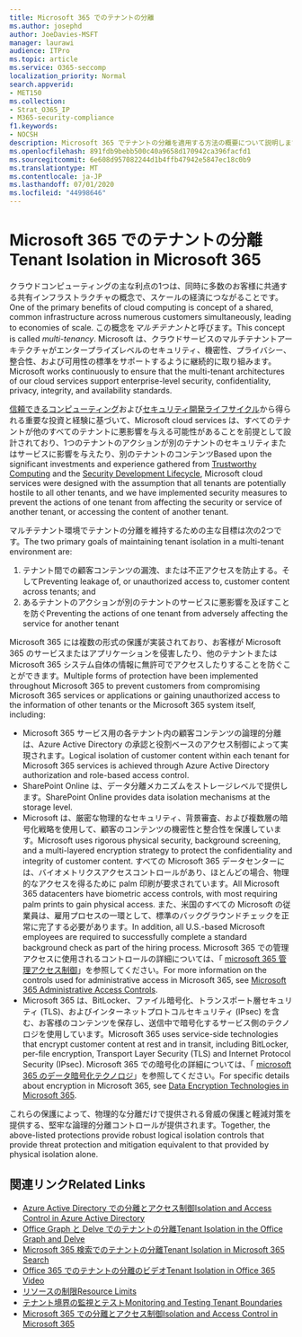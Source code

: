 ```yaml
---
title: Microsoft 365 でのテナントの分離
ms.author: josephd
author: JoeDavies-MSFT
manager: laurawi
audience: ITPro
ms.topic: article
ms.service: O365-seccomp
localization_priority: Normal
search.appverid:
- MET150
ms.collection:
- Strat_O365_IP
- M365-security-compliance
f1.keywords:
- NOCSH
description: Microsoft 365 でテナントの分離を適用する方法の概要について説明します。
ms.openlocfilehash: 891fdb9bebb500c40a9658d170942ca396facfd1
ms.sourcegitcommit: 6e608d957082244d1b4ffb47942e5847ec18c0b9
ms.translationtype: MT
ms.contentlocale: ja-JP
ms.lasthandoff: 07/01/2020
ms.locfileid: "44998646"
---
```

# <a name="tenant-isolation-in-microsoft-365"></a><span data-ttu-id="f232d-103">Microsoft 365 でのテナントの分離</span><span class="sxs-lookup"><span data-stu-id="f232d-103">Tenant Isolation in Microsoft 365</span></span>

<span data-ttu-id="f232d-104">クラウドコンピューティングの主な利点の1つは、同時に多数のお客様に共通する共有インフラストラクチャの概念で、スケールの経済につながることです。</span><span class="sxs-lookup"><span data-stu-id="f232d-104">One of the primary benefits of cloud computing is concept of a shared, common infrastructure across numerous customers simultaneously, leading to economies of scale.</span></span> <span data-ttu-id="f232d-105">この概念を*マルチテナント*と呼びます。</span><span class="sxs-lookup"><span data-stu-id="f232d-105">This concept is called *multi-tenancy*.</span></span> <span data-ttu-id="f232d-106">Microsoft は、クラウドサービスのマルチテナントアーキテクチャがエンタープライズレベルのセキュリティ、機密性、プライバシー、整合性、および可用性の標準をサポートするように継続的に取り組みます。</span><span class="sxs-lookup"><span data-stu-id="f232d-106">Microsoft works continuously to ensure that the multi-tenant architectures of our cloud services support enterprise-level security, confidentiality, privacy, integrity, and availability standards.</span></span>

<span data-ttu-id="f232d-107">[信頼できるコンピューティング](https://www.microsoft.com/trust-center)および[セキュリティ開発ライフサイクル](https://www.microsoft.com/securityengineering/sdl/)から得られる重要な投資と経験に基づいて、Microsoft cloud services は、すべてのテナントが他のすべてのテナントに悪影響を与える可能性があることを前提として設計されており、1つのテナントのアクションが別のテナントのセキュリティまたはサービスに影響を与えたり、別のテナントのコンテンツ</span><span class="sxs-lookup"><span data-stu-id="f232d-107">Based upon the significant investments and experience gathered from [Trustworthy Computing](https://www.microsoft.com/trust-center) and the [Security Development Lifecycle](https://www.microsoft.com/securityengineering/sdl/), Microsoft cloud services were designed with the assumption that all tenants are potentially hostile to all other tenants, and we have implemented security measures to prevent the actions of one tenant from affecting the security or service of another tenant, or accessing the content of another tenant.</span></span>

<span data-ttu-id="f232d-108">マルチテナント環境でテナントの分離を維持するための主な目標は次の2つです。</span><span class="sxs-lookup"><span data-stu-id="f232d-108">The two primary goals of maintaining tenant isolation in a multi-tenant environment are:</span></span>

1.  <span data-ttu-id="f232d-109">テナント間での顧客コンテンツの漏洩、または不正アクセスを防止する。そして</span><span class="sxs-lookup"><span data-stu-id="f232d-109">Preventing leakage of, or unauthorized access to, customer content across tenants; and</span></span>
2.  <span data-ttu-id="f232d-110">あるテナントのアクションが別のテナントのサービスに悪影響を及ぼすことを防ぐ</span><span class="sxs-lookup"><span data-stu-id="f232d-110">Preventing the actions of one tenant from adversely affecting the service for another tenant</span></span>

<span data-ttu-id="f232d-111">Microsoft 365 には複数の形式の保護が実装されており、お客様が Microsoft 365 のサービスまたはアプリケーションを侵害したり、他のテナントまたは Microsoft 365 システム自体の情報に無許可でアクセスしたりすることを防ぐことができます。</span><span class="sxs-lookup"><span data-stu-id="f232d-111">Multiple forms of protection have been implemented throughout Microsoft 365 to prevent customers from compromising Microsoft 365 services or applications or gaining unauthorized access to the information of other tenants or the Microsoft 365 system itself, including:</span></span>

- <span data-ttu-id="f232d-112">Microsoft 365 サービス用の各テナント内の顧客コンテンツの論理的分離は、Azure Active Directory の承認と役割ベースのアクセス制御によって実現されます。</span><span class="sxs-lookup"><span data-stu-id="f232d-112">Logical isolation of customer content within each tenant for Microsoft 365 services is achieved through Azure Active Directory authorization and role-based access control.</span></span>
- <span data-ttu-id="f232d-113">SharePoint Online は、データ分離メカニズムをストレージレベルで提供します。</span><span class="sxs-lookup"><span data-stu-id="f232d-113">SharePoint Online provides data isolation mechanisms at the storage level.</span></span>
- <span data-ttu-id="f232d-114">Microsoft は、厳密な物理的なセキュリティ、背景審査、および複数層の暗号化戦略を使用して、顧客のコンテンツの機密性と整合性を保護しています。</span><span class="sxs-lookup"><span data-stu-id="f232d-114">Microsoft uses rigorous physical security, background screening, and a multi-layered encryption strategy to protect the confidentiality and integrity of customer content.</span></span> <span data-ttu-id="f232d-115">すべての Microsoft 365 データセンターには、バイオメトリクスアクセスコントロールがあり、ほとんどの場合、物理的なアクセスを得るために palm 印刷が要求されています。</span><span class="sxs-lookup"><span data-stu-id="f232d-115">All Microsoft 365 datacenters have biometric access controls, with most requiring palm prints to gain physical access.</span></span> <span data-ttu-id="f232d-116">また、米国のすべての Microsoft の従業員は、雇用プロセスの一環として、標準のバックグラウンドチェックを正常に完了する必要があります。</span><span class="sxs-lookup"><span data-stu-id="f232d-116">In addition, all U.S.-based Microsoft employees are required to successfully complete a standard background check as part of the hiring process.</span></span> <span data-ttu-id="f232d-117">Microsoft 365 での管理アクセスに使用されるコントロールの詳細については、「 [microsoft 365 管理アクセス制御](office-365-administrative-access-controls-overview.md)」を参照してください。</span><span class="sxs-lookup"><span data-stu-id="f232d-117">For more information on the controls used for administrative access in Microsoft 365, see [Microsoft 365 Administrative Access Controls](office-365-administrative-access-controls-overview.md).</span></span>
- <span data-ttu-id="f232d-118">Microsoft 365 は、BitLocker、ファイル暗号化、トランスポート層セキュリティ (TLS)、およびインターネットプロトコルセキュリティ (IPsec) を含む、お客様のコンテンツを保存し、送信中で暗号化するサービス側のテクノロジを使用しています。</span><span class="sxs-lookup"><span data-stu-id="f232d-118">Microsoft 365 uses service-side technologies that encrypt customer content at rest and in transit, including BitLocker, per-file encryption, Transport Layer Security (TLS) and Internet Protocol Security (IPsec).</span></span> <span data-ttu-id="f232d-119">Microsoft 365 での暗号化の詳細については、「 [microsoft 365 のデータ暗号化テクノロジ](https://docs.microsoft.com/microsoft-365/compliance/office-365-encryption-in-the-microsoft-cloud-overview)」を参照してください。</span><span class="sxs-lookup"><span data-stu-id="f232d-119">For specific details about encryption in Microsoft 365, see [Data Encryption Technologies in Microsoft 365](https://docs.microsoft.com/microsoft-365/compliance/office-365-encryption-in-the-microsoft-cloud-overview).</span></span>

<span data-ttu-id="f232d-120">これらの保護によって、物理的な分離だけで提供される脅威の保護と軽減対策を提供する、堅牢な論理的分離コントロールが提供されます。</span><span class="sxs-lookup"><span data-stu-id="f232d-120">Together, the above-listed protections provide robust logical isolation controls that provide threat protection and mitigation equivalent to that provided by physical isolation alone.</span></span>

## <a name="related-links"></a><span data-ttu-id="f232d-121">関連リンク</span><span class="sxs-lookup"><span data-stu-id="f232d-121">Related Links</span></span>

- [<span data-ttu-id="f232d-122">Azure Active Directory での分離とアクセス制御</span><span class="sxs-lookup"><span data-stu-id="f232d-122">Isolation and Access Control in Azure Active Directory</span></span>](office-365-isolation-in-azure-active-directory.md)
- [<span data-ttu-id="f232d-123">Office Graph と Delve でのテナントの分離</span><span class="sxs-lookup"><span data-stu-id="f232d-123">Tenant Isolation in the Office Graph and Delve</span></span>](office-365-isolation-in-graph-and-delve.md)
- [<span data-ttu-id="f232d-124">Microsoft 365 検索でのテナントの分離</span><span class="sxs-lookup"><span data-stu-id="f232d-124">Tenant Isolation in Microsoft 365 Search</span></span>](office-365-isolation-in-office-365-search.md)
- [<span data-ttu-id="f232d-125">Office 365 でのテナントの分離のビデオ</span><span class="sxs-lookup"><span data-stu-id="f232d-125">Tenant Isolation in Office 365 Video</span></span>](office-365-isolation-in-office-365-video.md)
- [<span data-ttu-id="f232d-126">リソースの制限</span><span class="sxs-lookup"><span data-stu-id="f232d-126">Resource Limits</span></span>](office-365-resource-limits.md)
- [<span data-ttu-id="f232d-127">テナント境界の監視とテスト</span><span class="sxs-lookup"><span data-stu-id="f232d-127">Monitoring and Testing Tenant Boundaries</span></span>](office-365-monitoring-and-testing.md)
- [<span data-ttu-id="f232d-128">Microsoft 365 での分離とアクセス制御</span><span class="sxs-lookup"><span data-stu-id="f232d-128">Isolation and Access Control in Microsoft 365</span></span>](office-365-isolation-in-office-365.md)
